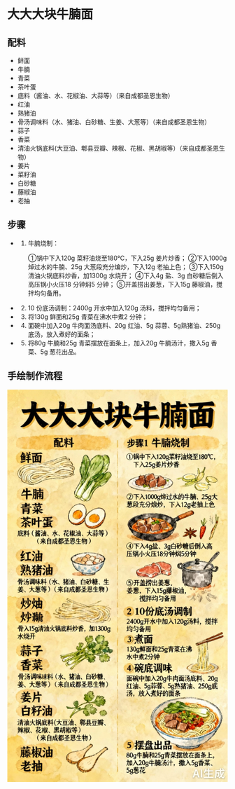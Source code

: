 # 大大大块牛腩面

## 配料

- 鲜面
- 牛腩
- 青菜
- 茶叶蛋
- 底料（酱油、水、花椒油、大蒜等）（来自成都圣恩生物）
- 红油
- 熟猪油
- 骨汤调味料（水、猪油、白砂糖、生姜、大葱等）（来自成都圣恩生物）
- 蒜子
- 香菜
- 清油火锅底料(大豆油、郫县豆瓣、辣椒、花椒、黑胡椒等）（来自成都圣恩生物）
- 姜片
- 菜籽油
- 白砂糖
- 藤椒油
- 老抽

## 步骤

- 1. 牛腩烧制：
  
     ①锅中下入120g 菜籽油烧至180℃，下入25g 姜片炒香；
     ②下入1000g 焯过水的牛腩、25g 大葱段充分煸炒，下入12g 老抽上色；
     ③下入150g 清油火锅底料炒香，加1300g 水烧开；
     ④下入4g 盐、3g 白砂糖后倒入高压锅小火压18 分钟焖5 分钟；
     ⑤开盖捞出姜葱，下入15g 藤椒油，搅拌均匀备用。
  
- 2. 10 份底汤调制：2400g 开水中加入120g 汤料，搅拌均匀备用；

- 3. 将130g 鲜面和25g 青菜在沸水中煮2 分钟；

- 4. 面碗中加入20g 牛肉面汤底料、20g 红油、5g 蒜蓉、5g熟猪油、250g 底汤，放入煮好的面条；

-   5. 将80g 牛腩和25g 青菜摆放在面条上，加入20g 牛腩汤汁，撒入5g 香菜、5g 葱花出品。

## 手绘制作流程

![手绘制作流程](../images/主食/大大大块牛腩面.jpg)
